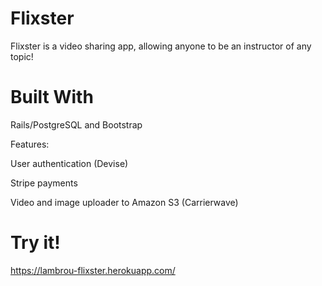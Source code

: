 # Flixster

Flixster is a video sharing app, allowing anyone to be an instructor of any topic! 

# Built With

Rails/PostgreSQL and Bootstrap

Features:

User authentication (Devise)

Stripe payments

Video and image uploader to Amazon S3 (Carrierwave)

# Try it!

https://lambrou-flixster.herokuapp.com/

